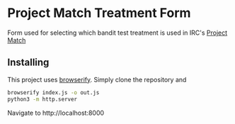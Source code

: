 # Project Match Treatment Form

Form used for selecting which bandit test treatment is used in IRC's [Project
Match](https://airbel.rescue.org/projects/employment-hub/)

## Installing

This project uses [browserify](http://browserify.org/). Simply clone the repository and

```bash
browserify index.js -o out.js
python3 -m http.server
```

Navigate to http://localhost:8000
